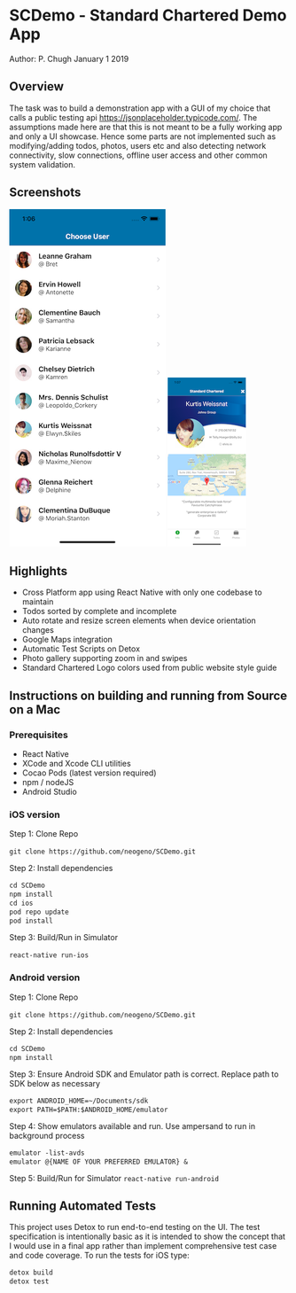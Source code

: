 # SCDemo - Standard Chartered Demo App
Author: P. Chugh January 1 2019

## Overview
The task was to build a demonstration app with a GUI of my choice that calls a public testing api  https://jsonplaceholder.typicode.com/. The assumptions made here are that this is not meant to be a fully working app and only a UI showcase. Hence some parts are not implemented such as modifying/adding todos, photos, users etc and also detecting network connectivity, slow connections, offline user access and other common system validation.
 
## Screenshots

![ios_screenshot_2](/src/images/screenshot2.png )
![ios_screenshot_1](/src/images/screenshot1.png )

## Highlights
* Cross Platform app using React Native with only one codebase to maintain
* Todos sorted by complete and incomplete
* Auto rotate and resize screen elements when device orientation changes
* Google Maps integration
* Automatic Test Scripts on Detox
* Photo gallery supporting zoom in and swipes
* Standard Chartered Logo colors used from public website style guide

## Instructions on building and running from Source on a Mac

### Prerequisites
* React Native
* XCode and Xcode CLI utilities
* Cocao Pods (latest version required)
* npm / nodeJS
* Android Studio

### iOS version

Step 1: Clone Repo

``git clone https://github.com/neogeno/SCDemo.git``

Step 2: Install dependencies

```
cd SCDemo
npm install
cd ios
pod repo update
pod install
```

Step 3: Build/Run in Simulator

``react-native run-ios``

### Android version

Step 1: Clone Repo

``git clone https://github.com/neogeno/SCDemo.git``

Step 2: Install dependencies

```
cd SCDemo
npm install
```

Step 3: Ensure Android SDK and Emulator path is correct. Replace path to SDK below as necessary
```
export ANDROID_HOME=~/Documents/sdk
export PATH=$PATH:$ANDROID_HOME/emulator
```

Step 4: Show emulators available and run. Use ampersand to run in background process
```
emulator -list-avds
emulator @{NAME OF YOUR PREFERRED EMULATOR} &
```

Step 5: Build/Run for Simulator
``react-native run-android``

## Running Automated Tests

This project uses Detox to run end-to-end testing on the UI. The test specification is intentionally basic as it is intended to show the concept that I would use in a final app rather than implement comprehensive test case and code coverage. To run the tests for iOS type:

```
detox build
detox test
```



